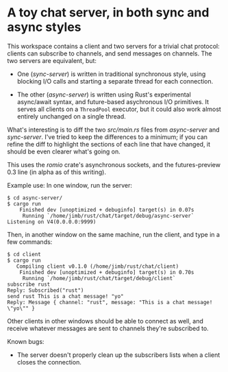 # A toy chat server, in both sync and async styles

This workspace contains a client and two servers for a trivial chat protocol:
clients can subscribe to channels, and send messages on channels. The two
servers are equivalent, but:

- One (*sync-server*) is written in traditional synchronous style, using
  blocking I/O calls and starting a separate thread for each connection.

- The other (*async-server*) is written using Rust's experimental async/await
  syntax, and future-based asychronous I/O primitives. It serves all clients on
  a `ThreadPool` executor, but it could also work almost entirely unchanged on a
  single thread.

What's interesting is to diff the two *src/main.rs* files from *async-server*
and *sync-server*. I've tried to keep the differences to a minimum; if you can
refine the diff to highlight the sections of each line that have changed, it
should be even clearer what's going on.

This uses the *romio* crate's asynchronous sockets, and the futures-preview 0.3
line (in alpha as of this writing).

Example use: In one window, run the server:

    $ cd async-server/
    $ cargo run
        Finished dev [unoptimized + debuginfo] target(s) in 0.07s
         Running `/home/jimb/rust/chat/target/debug/async-server`
    Listening on V4(0.0.0.0:9999)

Then, in another window on the same machine, run the client, and type in a few
commands:

    $ cd client
    $ cargo run
       Compiling client v0.1.0 (/home/jimb/rust/chat/client)
        Finished dev [unoptimized + debuginfo] target(s) in 0.70s
         Running `/home/jimb/rust/chat/target/debug/client`
    subscribe rust
    Reply: Subscribed("rust")
    send rust This is a chat message! "yo"
    Reply: Message { channel: "rust", message: "This is a chat message! \"yo\"" }

Other clients in other windows should be able to connect as well, and receive
whatever messages are sent to channels they're subscribed to.

Known bugs:

- The server doesn't properly clean up the subscribers lists when a client
  closes the connection.
